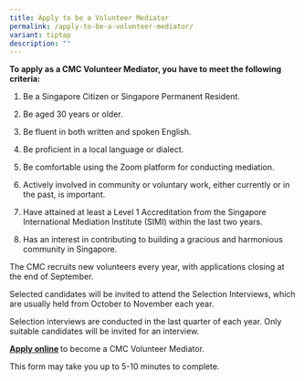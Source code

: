 ```yaml
---
title: Apply to be a Volunteer Mediator
permalink: /apply-to-be-a-volunteer-mediator/
variant: tiptap
description: ""
---
```

<p><strong>To apply as a CMC Volunteer Mediator, you have to meet the following criteria:</strong>
</p>
<p></p>
<ol data-tight="true" class="tight">
<li>
<p>Be a Singapore Citizen or Singapore Permanent Resident.</p>
<p></p>
</li>
<li>
<p>Be aged 30 years or older.</p>
<p></p>
</li>
<li>
<p>Be fluent in both written and spoken English.</p>
<p></p>
</li>
<li>
<p>Be proficient in a local language or dialect.</p>
<p></p>
</li>
<li>
<p>Be comfortable using the Zoom platform for conducting mediation.</p>
<p></p>
</li>
<li>
<p>Actively involved in community or voluntary work, either currently or
in the past, is important.</p>
<p></p>
</li>
<li>
<p>Have attained at least a Level 1 Accreditation from the Singapore International
Mediation Institute (SIMI) within the last two years.</p>
<p></p>
</li>
<li>
<p>Has an interest in contributing to building a gracious and harmonious
community in Singapore.</p>
</li>
</ol>
<p></p>
<p>The CMC recruits new volunteers every year, with applications closing
at the end of September.</p>
<p>Selected candidates will be invited to attend the Selection Interviews,
which are usually held from October to November each year.</p>
<p>Selection interviews are conducted in the last quarter of each year. Only
suitable candidates will be invited for an interview.</p>
<p></p>
<p><strong><a href="https://go.gov.sg/cmcvolunteermediatorapplicationform" rel="noopener noreferrer nofollow" target="_blank"><u>Apply online</u></a> </strong>to
become a CMC Volunteer Mediator.</p>
<p></p>
<p>This form may take you up to 5-10 minutes to complete.</p>
<p></p>
